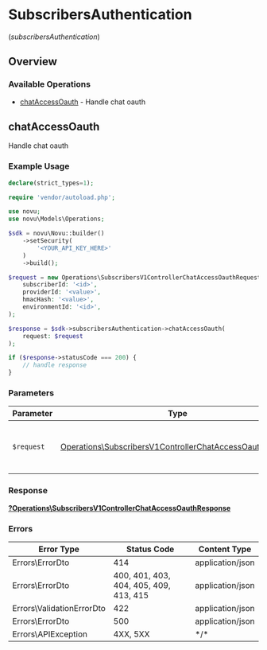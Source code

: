 # SubscribersAuthentication
(*subscribersAuthentication*)

## Overview

### Available Operations

* [chatAccessOauth](#chataccessoauth) - Handle chat oauth

## chatAccessOauth

Handle chat oauth

### Example Usage

```php
declare(strict_types=1);

require 'vendor/autoload.php';

use novu;
use novu\Models\Operations;

$sdk = novu\Novu::builder()
    ->setSecurity(
        '<YOUR_API_KEY_HERE>'
    )
    ->build();

$request = new Operations\SubscribersV1ControllerChatAccessOauthRequest(
    subscriberId: '<id>',
    providerId: '<value>',
    hmacHash: '<value>',
    environmentId: '<id>',
);

$response = $sdk->subscribersAuthentication->chatAccessOauth(
    request: $request
);

if ($response->statusCode === 200) {
    // handle response
}
```

### Parameters

| Parameter                                                                                                                            | Type                                                                                                                                 | Required                                                                                                                             | Description                                                                                                                          |
| ------------------------------------------------------------------------------------------------------------------------------------ | ------------------------------------------------------------------------------------------------------------------------------------ | ------------------------------------------------------------------------------------------------------------------------------------ | ------------------------------------------------------------------------------------------------------------------------------------ |
| `$request`                                                                                                                           | [Operations\SubscribersV1ControllerChatAccessOauthRequest](../../Models/Operations/SubscribersV1ControllerChatAccessOauthRequest.md) | :heavy_check_mark:                                                                                                                   | The request object to use for the request.                                                                                           |

### Response

**[?Operations\SubscribersV1ControllerChatAccessOauthResponse](../../Models/Operations/SubscribersV1ControllerChatAccessOauthResponse.md)**

### Errors

| Error Type                             | Status Code                            | Content Type                           |
| -------------------------------------- | -------------------------------------- | -------------------------------------- |
| Errors\ErrorDto                        | 414                                    | application/json                       |
| Errors\ErrorDto                        | 400, 401, 403, 404, 405, 409, 413, 415 | application/json                       |
| Errors\ValidationErrorDto              | 422                                    | application/json                       |
| Errors\ErrorDto                        | 500                                    | application/json                       |
| Errors\APIException                    | 4XX, 5XX                               | \*/\*                                  |